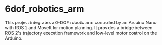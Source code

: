 # 6dof_robotics_arm
This project integrates a 6-DOF robotic arm controlled by an Arduino Nano with ROS 2 and MoveIt for motion planning. It provides a bridge between ROS 2's trajectory execution framework and low-level motor control on the Arduino.
